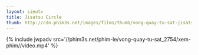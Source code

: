 ```yaml
---
layout: sieutv
title: Jisatsu Circle
thumb: http://cdn.phim3s.net/images/films/thumb/vong-quay-tu-sat-jisatsu-circle-2002.jpg
---
```

{% include jwpadv src='//phim3s.net/phim-le/vong-quay-tu-sat_2754/xem-phim//video.mp4' %}